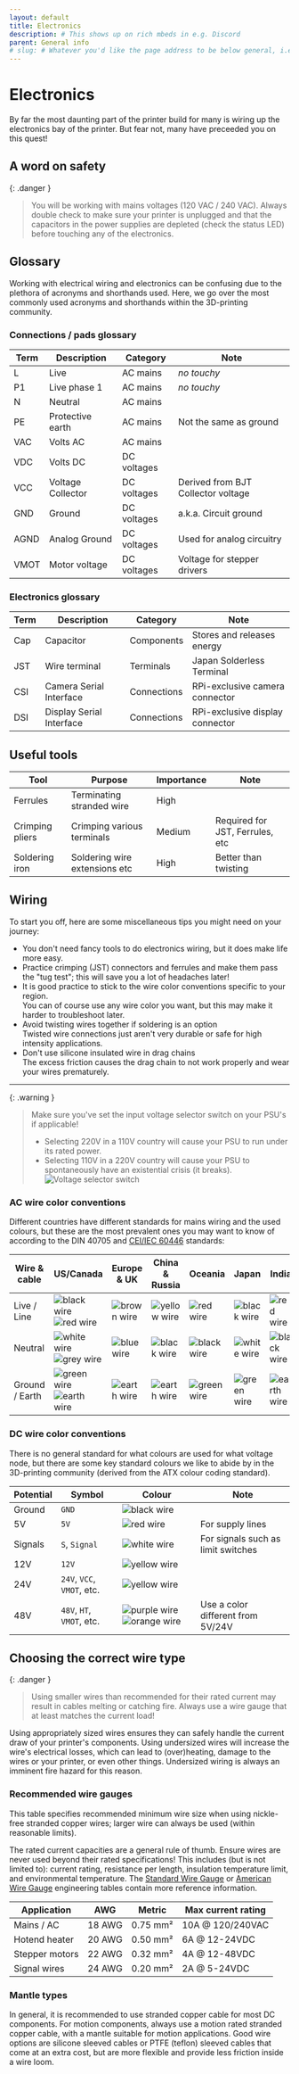 ```yaml
---
layout: default
title: Electronics
description: # This shows up on rich mbeds in e.g. Discord
parent: General info
# slug: # Whatever you'd like the page address to be below general, i.e. docs.vzbot.org/general/<page>/
---
```


# Electronics

By far the most daunting part of the printer build for many is wiring up the electronics bay of the printer. But fear not, many have preceeded you on this quest!

## A word on safety

{: .danger }
> You will be working with mains voltages (120 VAC / 240 VAC). Always double check to make sure your printer is unplugged and that the capacitors in the power supplies are depleted (check the status LED) before touching any of the electronics.

## Glossary

Working with electrical wiring and electronics can be confusing due to the plethora of acronyms and shorthands used. Here, we go over the most commonly used acronyms and shorthands within the 3D-printing community.

### Connections / pads glossary

| Term | Description       | Category     | Note                               |
| ---- | ----------------- | ------------ | ---------------------------------- |
| L    | Live              | AC mains     | *no touchy*                        |
| P1   | Live phase 1      | AC mains     | *no touchy*                        |
| N    | Neutral           | AC mains     |                                    |
| PE   | Protective earth  | AC mains     | Not the same as ground             |
| VAC  | Volts AC          | AC mains     |                                    |
| VDC  | Volts DC          | DC voltages  |                                    |
| VCC  | Voltage Collector | DC voltages  | Derived from BJT Collector voltage |
| GND  | Ground            | DC voltages  | a.k.a. Circuit ground              |
| AGND | Analog Ground     | DC voltages  | Used for analog circuitry          |
| VMOT | Motor voltage     | DC voltages  | Voltage for stepper drivers        |

### Electronics glossary

| Term | Description              | Category    | Note                            |
| ---- | ------------------------ | ----------- | ------------------------------- |
| Cap  | Capacitor                | Components  | Stores and releases energy      |
| JST  | Wire terminal            | Terminals   | Japan Solderless Terminal       |
| CSI  | Camera Serial Interface  | Connections | RPi-exclusive camera connector  |
| DSI  | Display Serial Interface | Connections | RPi-exclusive display connector |

## Useful tools

| Tool            | Purpose                       | Importance | Note                            |
| --------------- | ----------------------------- | ---------- | ------------------------------- |
| Ferrules        | Terminating stranded wire     | High       |                                 |
| Crimping pliers | Crimping various terminals    | Medium     | Required for JST, Ferrules, etc |
| Soldering iron  | Soldering wire extensions etc | High       | Better than twisting            |

## Wiring

To start you off, here are some miscellaneous tips you might need on your journey:

- You don't need fancy tools to do electronics wiring, but it does make life more easy.
- Practice crimping (JST) connectors and ferrules and make them pass the "tug test"; this will save you a lot of headaches later!
- It is good practice to stick to the wire color conventions specific to your region.  
    You can of course use any wire color you want, but this may make it harder to troubleshoot later.
- Avoid twisting wires together if soldering is an option  
    Twisted wire connections just aren't very durable or safe for high intensity applications.
- Don't use silicone insulated wire in drag chains  
    The excess friction causes the drag chain to not work properly and wear your wires prematurely.

---

{: .warning }
> Make sure you've set the input voltage selector switch on your PSU's if applicable!
>
>- Selecting 220V in a 110V country will cause your PSU to run under its rated power.
>- Selecting 110V in a 220V country will cause your PSU to spontaneously have an existential crisis (it breaks).  
> ![Voltage selector switch](/assets/images/general/electronics/psu-voltage-selector.png)

### AC wire color conventions

Different countries have different standards for mains wiring and the used colours, but these are the most prevalent ones you may want to know of according to the DIN 40705 and [CEI/IEC 60446] standards:

| Wire & cable   | US/Canada                   | Europe & UK   | China & Russia | Oceania       | Japan         | India         |
| -------------- | --------------------------- | ------------- | -------------- | ------------- | ------------- | ------------- |
| Live / Line    | ![black wire] ![red wire]   | ![brown wire] | ![yellow wire] | ![red wire]   | ![black wire] | ![red wire]   |
| Neutral        | ![white wire] ![grey wire]  | ![blue wire]  | ![black wire]  | ![black wire] | ![white wire] | ![black wire] |
| Ground / Earth | ![green wire] ![earth wire] | ![earth wire] | ![earth wire]  | ![green wire] | ![green wire] | ![earth wire] |

### DC wire color conventions

There is no general standard for what colours are used for what voltage node, but there are some key standard colours we like to abide by in the 3D-printing community (derived from the ATX colour coding standard).

| Potential | Symbol                     | Colour                        | Note                               |
| --------- | -------------------------- | ----------------------------- | ---------------------------------- |
| Ground    | `GND`                      | ![black wire]                 |                                    |
| 5V        | `5V`                       | ![red wire]                   | For supply lines                   |
| Signals   | `S`, `Signal`              | ![white wire]                 | For signals such as limit switches |
| 12V       | `12V`                      | ![yellow wire]                |                                    |
| 24V       | `24V`, `VCC`, `VMOT`, etc. | ![yellow wire]                |                                    |
| 48V       | `48V`, `HT`, `VMOT`, etc.  | ![purple wire] ![orange wire] | Use a color different from 5V/24V  |

## Choosing the correct wire type

{: .danger }
> Using smaller wires than recommended for their rated current may result in cables melting or catching fire. Always use a wire gauge that at least matches the current load!

Using appropriately sized wires ensures they can safely handle the current draw of your printer's components. Using undersized wires will increase the wire's electrical losses, which can lead to (over)heating, damage to the wires or your printer, or even other things. Undersized wiring is always an imminent fire hazard for this reason.

### Recommended wire gauges

This table specifies recommended minimum wire size when using nickle-free stranded copper wires; larger wire can always be used (within reasonable limits).

The rated current capacities are a general rule of thumb. Ensure wires are never used beyond their rated specifications! This includes (but is not limited to): current rating, resistance per length, insulation temperature limit, and environmental temperature. The [Standard Wire Gauge] or [American Wire Gauge] engineering tables contain more reference information.

[Standard Wire Gauge]: https://en.wikibooks.org/wiki/Engineering_Tables/Standard_Wire_Gauge
[American Wire Gauge]: https://en.wikibooks.org/wiki/Engineering_Tables/American_Wire_Gauge

| Application    | AWG     | Metric   | Max current rating |
| -------------- | ------- | -------- | ------------------ |
| Mains / AC     | 18 AWG  | 0.75 mm² | 10A @ 120/240VAC   |
| Hotend heater  | 20 AWG  | 0.50 mm² | 6A @ 12-24VDC      |
| Stepper motors | 22 AWG  | 0.32 mm² | 4A @ 12-48VDC      |
| Signal wires   | 24 AWG  | 0.20 mm² | 2A @ 5-24VDC       |

### Mantle types

In general, it is recommended to use stranded copper cable for most DC components. For motion components, always use a motion rated stranded copper cable, with a mantle suitable for motion applications. Good wire options are silicone sleeved cables or PTFE (teflon) sleeved cables that come at an extra cost, but are more flexible and provide less friction inside a wire loom.

[black wire]: /assets/images/general/electronics/wire-black.png
[blue wire]: /assets/images/general/electronics/wire-blue.png
[brown wire]: /assets/images/general/electronics/wire-brown.png
[green wire]: /assets/images/general/electronics/wire-green.png
[earth wire]: /assets/images/general/electronics/wire-green-yellow.png
[grey wire]: /assets/images/general/electronics/wire-grey.png
[orange wire]: /assets/images/general/electronics/wire-orange.png
[purple wire]: /assets/images/general/electronics/wire-purple.png
[red wire]: /assets/images/general/electronics/wire-red.png
[white wire]: /assets/images/general/electronics/wire-white.png
[yellow wire]: /assets/images/general/electronics/wire-yellow.png
[CEI/IEC 60446]: https://webstore.iec.ch/p-preview/info_iec60446%7Bed4.0%7Den.pdf
